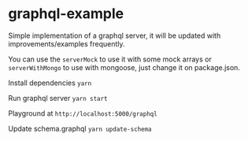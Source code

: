 # graphql-example
Simple implementation of a graphql server, it will be updated with improvements/examples frequently. 

You can use the `serverMock` to use it with some mock arrays or `serverWithMongo` to use with mongoose, just change it on package.json.

Install dependencies
`yarn`

Run graphql server
`yarn start`

Playground at
`http://localhost:5000/graphql`

Update schema.graphql
`yarn update-schema` 

